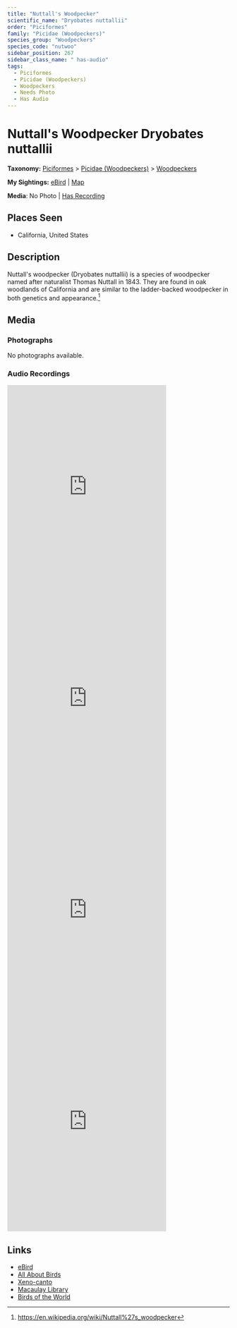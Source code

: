```yaml
---
title: "Nuttall's Woodpecker"
scientific_name: "Dryobates nuttallii"
order: "Piciformes"
family: "Picidae (Woodpeckers)"
species_group: "Woodpeckers"
species_code: "nutwoo"
sidebar_position: 267
sidebar_class_name: " has-audio"
tags: 
  - Piciformes
  - Picidae (Woodpeckers)
  - Woodpeckers
  - Needs Photo
  - Has Audio
---
```


# Nuttall's Woodpecker <span className='sci_name'>Dryobates nuttallii</span>

**Taxonomy:** [Piciformes](/tags/piciformes) > [Picidae (Woodpeckers)](/tags/picidae-woodpeckers) > [Woodpeckers](/tags/woodpeckers)

**My Sightings:** [eBird](https://ebird.org/lifelist?r=world&time=life&spp=nutwoo) | [Map](/map?species_code=nutwoo)

**Media**: No Photo | [Has Recording](https://media.ebird.org/catalog?userId=USER4436073&taxonCode=nutwoo&mediaType=audio&view=grid)

## Places Seen

* California, United States

## Description
Nuttall's woodpecker (Dryobates nuttallii) is a species of woodpecker named after naturalist Thomas Nuttall in 1843. They are found in oak woodlands of California and are similar to the ladder-backed woodpecker in both genetics and appearance.[^1]

[^1]: https://en.wikipedia.org/wiki/Nuttall%27s_woodpecker

## Media
### Photographs
No photographs available.

### Audio Recordings
<iframe src="https://macaulaylibrary.org/asset/627219229/embed" width="360" height="480" frameborder="0" allowfullscreen></iframe>
<iframe src="https://macaulaylibrary.org/asset/627219231/embed" width="360" height="480" frameborder="0" allowfullscreen></iframe>
<iframe src="https://macaulaylibrary.org/asset/627219491/embed" width="360" height="480" frameborder="0" allowfullscreen></iframe>
<iframe src="https://macaulaylibrary.org/asset/626559387/embed" width="360" height="480" frameborder="0" allowfullscreen></iframe>

## Links
* [eBird](https://ebird.org/species/nutwoo) 
* [All About Birds](https://www.allaboutbirds.org/guide/nutwoo) 
* [Xeno-canto](https://www.xeno-canto.org/species/dryobates-nuttallii) 
* [Macaulay Library](https://search.macaulaylibrary.org/catalog?taxonCode=nutwoo&sort=rating_rank_desc)
* [Birds of the World](https://birdsoftheworld.org/bow/species/nutwoo)

